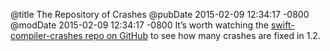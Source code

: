 @title The Repository of Crashes
@pubDate 2015-02-09 12:34:17 -0800
@modDate 2015-02-09 12:34:17 -0800
It’s worth watching the <a href="https://github.com/practicalswift/swift-compiler-crashes">swift-compiler-crashes repo on GitHub</a> to see how many crashes are fixed in 1.2.

